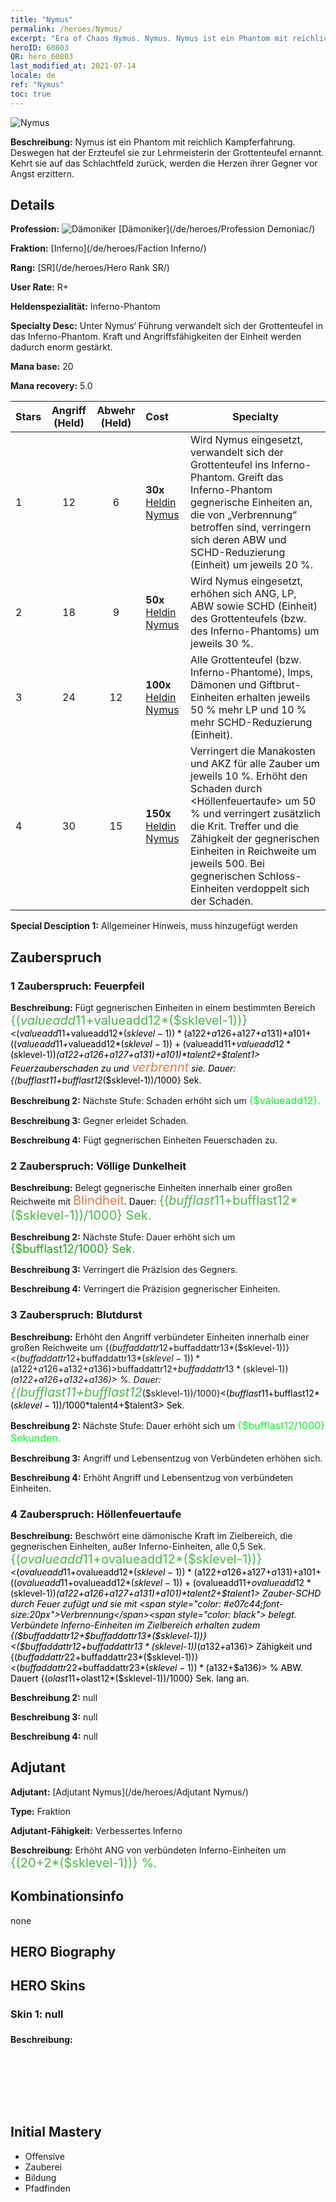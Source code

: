 ```yaml
---
title: "Nymus"
permalink: /heroes/Nymus/
excerpt: "Era of Chaos Nymus. Nymus. Nymus ist ein Phantom mit reichlich Kampferfahrung. Deswegen hat der Erzteufel sie zur Lehrmeisterin der Grottenteufel ernannt. Kehrt sie auf das Schlachtfeld zurück, werden die Herzen ihrer Gegner vor Angst erzittern."
heroID: 60803
QR: hero_60803
last_modified_at: 2021-07-14
locale: de
ref: "Nymus"
toc: true
---
```

  ![Nymus](/images/h/h_Nymus.jpg)

 **Beschreibung:** Nymus ist ein Phantom mit reichlich Kampferfahrung. Deswegen hat der Erzteufel sie zur Lehrmeisterin der Grottenteufel ernannt. Kehrt sie auf das Schlachtfeld zurück, werden die Herzen ihrer Gegner vor Angst erzittern.
## Details
 **Profession:** ![Dämoniker](/images/h/h_prof_9.png)  [Dämoniker](/de/heroes/Profession Demoniac/)

 **Fraktion:** [Inferno](/de/heroes/Faction Inferno/)

 **Rang:** [SR](/de/heroes/Hero Rank SR/)

 **User Rate:** R+

 **Heldenspezialität:** Inferno-Phantom

 **Specialty Desc:** Unter Nymus‘ Führung verwandelt sich der Grottenteufel in das Inferno-Phantom. Kraft und Angriffsfähigkeiten der Einheit werden dadurch enorm gestärkt.

 **Mana base:** 20

 **Mana recovery:** 5.0


  | Stars | Angriff (Held) | Abwehr (Held) | Cost |     Specialty     |
  |---------|:---------------:|:---------------:|:--|--------------------|
  |    1    | 12 | 6 | **30x** [Heldin Nymus](/ItemsDE/her_2131/) | Wird Nymus eingesetzt, verwandelt sich der Grottenteufel ins Inferno-Phantom. Greift das Inferno-Phantom gegnerische Einheiten an, die von „Verbrennung“ betroffen sind, verringern sich deren ABW und SCHD-Reduzierung (Einheit) um jeweils 20 %. |
  |    2    | 18 | 9 | **50x** [Heldin Nymus](/ItemsDE/her_2131/) | Wird Nymus eingesetzt, erhöhen sich ANG, LP, ABW sowie SCHD (Einheit) des Grottenteufels (bzw. des Inferno-Phantoms) um jeweils 30 %. |
  |    3    | 24 | 12 | **100x** [Heldin Nymus](/ItemsDE/her_2131/) | Alle Grottenteufel (bzw. Inferno-Phantome), Imps, Dämonen und Giftbrut-Einheiten erhalten jeweils 50 % mehr LP und 10 % mehr SCHD-Reduzierung (Einheit). |
  |    4    | 30 | 15 | **150x** [Heldin Nymus](/ItemsDE/her_2131/) | Verringert die Manakosten und AKZ für alle Zauber um jeweils 10 %. Erhöht den Schaden durch <Höllenfeuertaufe> um 50 % und verringert zusätzlich die Krit. Treffer und die Zähigkeit der gegnerischen Einheiten in Reichweite um jeweils 500. Bei gegnerischen Schloss-Einheiten verdoppelt sich der Schaden. |

 **Special Desciption 1:** Allgemeiner Hinweis, muss hinzugefügt werden

## Zauberspruch
### 1 Zauberspruch: Feuerpfeil
 **Beschreibung:** Fügt gegnerischen Einheiten in einem bestimmten Bereich <span style="color: #48b946;font-size:20px">{($valueadd11+$valueadd12*($sklevel-1))}</span><span style="color: black"><($valueadd11+$valueadd12*($sklevel-1))*($a122+$a126+$a127+$a131)+$a101+(($valueadd11+$valueadd12*($sklevel-1))+($valueadd11+$valueadd12*($sklevel-1))*($a122+$a126+$a127+$a131)+$a101)*$talent2+$talent1> Feuerzauberschaden zu und <span style="color: #e07c44;font-size:20px">verbrennt</span><span style="color: black"> sie. Dauer: {($bufflast11+$bufflast12*($sklevel-1))/1000} Sek.

 **Beschreibung 2:** Nächste Stufe: Schaden erhöht sich um <span style="color: #00ff22;font-size:16px">{$valueadd12}.</span><span style="color: black">

 **Beschreibung 3:** Gegner erleidet Schaden.

 **Beschreibung 4:** Fügt gegnerischen Einheiten Feuerschaden zu.

### 2 Zauberspruch: Völlige Dunkelheit
 **Beschreibung:** Belegt gegnerische Einheiten innerhalb einer großen Reichweite mit <span style="color: #e07c44;font-size:20px">Blindheit</span><span style="color: black">. Dauer: <span style="color: #48b946;font-size:20px">{($bufflast11+$bufflast12*($sklevel-1))/1000} Sek.</span><span style="color: black">

 **Beschreibung 2:** Nächste Stufe: Dauer erhöht sich um <span style="color: #1ca216;font-size:18px">{$bufflast12/1000} Sek.</span><span style="color: black">

 **Beschreibung 3:** Verringert die Präzision des Gegners.

 **Beschreibung 4:** Verringert die Präzision gegnerischer Einheiten.

### 3 Zauberspruch: Blutdurst
 **Beschreibung:** Erhöht den Angriff verbündeter Einheiten innerhalb einer großen Reichweite um {($buffaddattr12+$buffaddattr13*($sklevel-1))}<($buffaddattr12+$buffaddattr13*($sklevel-1))*($a122+$a126+$a132+$a136)> % und den Lebensentzug um {($buffaddattr22+$buffaddattr23*($sklevel-1))}<($buffaddattr12+$buffaddattr13*($sklevel-1))*($a122+$a126+$a132+$a136)> %. Dauer: <span style="color: #48b946;font-size:20px">{($bufflast11+$bufflast12*($sklevel-1))/1000}</span><span style="color: black"><($bufflast11+$bufflast12*($sklevel-1))/1000*$talent4+$talent3> Sek.

 **Beschreibung 2:** Nächste Stufe: Dauer erhöht sich um <span style="color: #00ff22;font-size:16px">{$bufflast12/1000} Sekunden.</span><span style="color: black">

 **Beschreibung 3:** Angriff und Lebensentzug von Verbündeten erhöhen sich.

 **Beschreibung 4:** Erhöht Angriff und Lebensentzug von verbündeten Einheiten.

### 4 Zauberspruch: Höllenfeuertaufe
 **Beschreibung:** Beschwört eine dämonische Kraft im Zielbereich, die gegnerischen Einheiten, außer Inferno-Einheiten, alle 0,5 Sek. <span style="color: #48b946;font-size:20px">{($ovalueadd11+$ovalueadd12*($sklevel-1))}</span><span style="color: black"><($ovalueadd11+$ovalueadd12*($sklevel-1))*($a122+$a126+$a127+$a131)+$a101+(($ovalueadd11+$ovalueadd12*($sklevel-1))+($ovalueadd11+$ovalueadd12*($sklevel-1))*($a122+$a126+$a127+$a131)+$a101)*$talent2+$talent1> Zauber-SCHD durch Feuer zufügt und sie mit <span style="color: #e07c44;font-size:20px">Verbrennung</span><span style="color: black"> belegt. Verbündete Inferno-Einheiten im Zielbereich erhalten zudem {($buffaddattr12+$buffaddattr13*($sklevel-1))}<($buffaddattr12+$buffaddattr13*($sklevel-1))*($a132+$a136)> Zähigkeit und {($buffaddattr22+$buffaddattr23*($sklevel-1))}<($buffaddattr22+$buffaddattr23*($sklevel-1))*($a132+$a136)> % ABW. Dauert {($olast11+$olast12*($sklevel-1))/1000} Sek. lang an.

 **Beschreibung 2:** null

 **Beschreibung 3:** null

 **Beschreibung 4:** null


## Adjutant

 **Adjutant:**  [Adjutant Nymus](/de/heroes/Adjutant Nymus/) 

 **Type:**  Fraktion 

 **Adjutant-Fähigkeit:**  Verbessertes Inferno 

 **Beschreibung:** Erhöht ANG von verbündeten Inferno-Einheiten um <span style="color: #48b946;font-size:20px">{(20+2*($sklevel-1))} %</span><span style="color: black">.

## Kombinationsinfo

  none
## HERO Biography

## HERO Skins
### Skin 1: **null**

 **Beschreibung:** <span style="color: #ffffff;font-size:20px">Nymus ist ein Phantom mit reichlich Kampferfahrung. Deswegen hat der Erzteufel sie zur Lehrmeisterin der Grottenteufel ernannt. Kehrt sie auf das Schlachtfeld zurück, werden die Herzen ihrer Gegner vor Angst erzittern.</span>



## Initial Mastery
   - Offensive
   - Zauberei
   - Bildung
   - Pfadfinden
